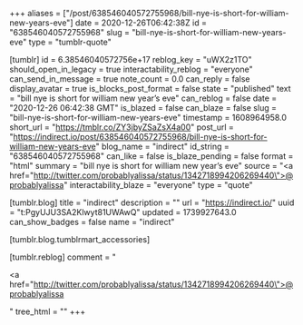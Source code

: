 +++
aliases = ["/post/638546040572755968/bill-nye-is-short-for-william-new-years-eve"]
date = 2020-12-26T06:42:38Z
id = "638546040572755968"
slug = "bill-nye-is-short-for-william-new-years-eve"
type = "tumblr-quote"

[tumblr]
id = 6.38546040572756e+17
reblog_key = "uWX2z1TO"
should_open_in_legacy = true
interactability_reblog = "everyone"
can_send_in_message = true
note_count = 0.0
can_reply = false
display_avatar = true
is_blocks_post_format = false
state = "published"
text = "bill nye is short for william new year’s eve"
can_reblog = false
date = "2020-12-26 06:42:38 GMT"
is_blazed = false
can_blaze = false
slug = "bill-nye-is-short-for-william-new-years-eve"
timestamp = 1608964958.0
short_url = "https://tmblr.co/ZY3jbyZSaZsX4a00"
post_url = "https://indirect.io/post/638546040572755968/bill-nye-is-short-for-william-new-years-eve"
blog_name = "indirect"
id_string = "638546040572755968"
can_like = false
is_blaze_pending = false
format = "html"
summary = "bill nye is short for william new year’s eve"
source = "<a href=\"http://twitter.com/probablyalissa/status/1342718994206269440\">@probablyalissa</a>"
interactability_blaze = "everyone"
type = "quote"

[tumblr.blog]
title = "indirect"
description = ""
url = "https://indirect.io/"
uuid = "t:PgyUJU3SA2Klwyt81UWAwQ"
updated = 1739927643.0
can_show_badges = false
name = "indirect"

[tumblr.blog.tumblrmart_accessories]

[tumblr.reblog]
comment = "<p><a href=\"http://twitter.com/probablyalissa/status/1342718994206269440\">@probablyalissa</a></p>"
tree_html = ""
+++

